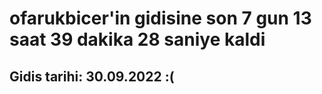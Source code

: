 # ofarukbicer'in gidisine son 7 gun 13 saat 39 dakika 28 saniye kaldi

## Gidis tarihi: 30.09.2022 :(